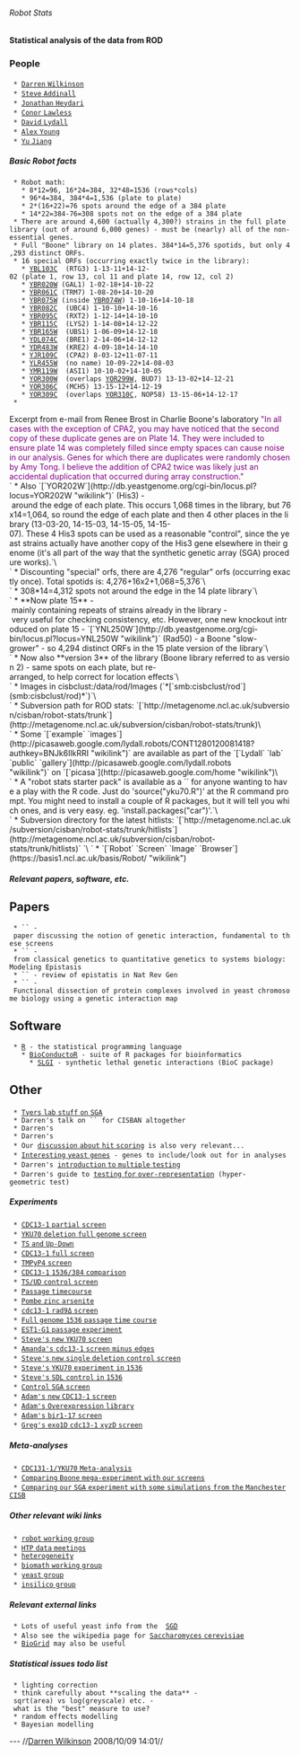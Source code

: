 ###### Robot Stats

#### Statistical analysis of the data from ROD

### People

` * `[`Darren` `Wilkinson`](people:darren "wikilink")\
` * `[`Steve` `Addinall`](people:steve "wikilink")\
` * `[`Jonathan` `Heydari`](people:jonathan "wikilink")\
` * `[`Conor` `Lawless`](people:conor "wikilink")\
` * `[`David` `Lydall`](people:david "wikilink")\
` * `[`Alex` `Young`](people:alexyoung "wikilink")\
` * `[`Yu` `Jiang`](people:yujiang "wikilink")

##### Basic Robot facts

` * Robot math:`\
`   * 8*12=96, 16*24=384, 32*48=1536 (rows*cols)`\
`   * 96*4=384, 384*4=1,536 (plate to plate)`\
`   * 2*(16+22)=76 spots around the edge of a 384 plate`\
`   * 14*22=384-76=308 spots not on the edge of a 384 plate`\
` * There are around 4,600 (actually 4,300?) strains in the full plate library (out of around 6,000 genes) - must be (nearly) all of the non-essential genes.`\
` * Full "Boone" library on 14 plates. 384*14=5,376 spotids, but only 4,293 distinct ORFs.`\
` * 16 special ORFs (occurring exactly twice in the library):`\
`   * `[`YBL103C`](http://db.yeastgenome.org/cgi-bin/locus.pl?locus=YBL103C "wikilink")`  (RTG3) 1-13-11+14-12-02 (plate 1, row 13, col 11 and plate 14, row 12, col 2)`\
`   * `[`YBR020W`](http://db.yeastgenome.org/cgi-bin/locus.pl?locus=YBR020W "wikilink")` (GAL1) 1-02-18+14-10-22`\
`   * `[`YBR061C`](http://db.yeastgenome.org/cgi-bin/locus.pl?locus=YBR061C "wikilink")` (TRM7) 1-08-20+14-10-20`\
`   * `[`YBR075W`](http://db.yeastgenome.org/cgi-bin/locus.pl?locus=YBR075W "wikilink")` (inside `[`YBR074W`](http://db.yeastgenome.org/cgi-bin/locus.pl?locus=YBR074W "wikilink")`) 1-10-16+14-10-18`\
`   * `[`YBR082C`](http://db.yeastgenome.org/cgi-bin/locus.pl?locus=YBR082C "wikilink")`  (UBC4) 1-10-10+14-10-16`\
`   * `[`YBR095C`](http://db.yeastgenome.org/cgi-bin/locus.pl?locus=YBR095C "wikilink")`  (RXT2) 1-12-14+14-10-10`\
`   * `[`YBR115C`](http://db.yeastgenome.org/cgi-bin/locus.pl?locus=YBR115C "wikilink")`  (LYS2) 1-14-08+14-12-22`\
`   * `[`YBR165W`](http://db.yeastgenome.org/cgi-bin/locus.pl?locus=YBR165W "wikilink")`  (UBS1) 1-06-09+14-12-18`\
`   * `[`YDL074C`](http://db.yeastgenome.org/cgi-bin/locus.pl?locus=YDL074C "wikilink")`  (BRE1) 2-14-06+14-12-12`\
`   * `[`YDR483W`](http://db.yeastgenome.org/cgi-bin/locus.pl?locus=YDR483W "wikilink")`  (KRE2) 4-09-18+14-14-10`\
`   * `[`YJR109C`](http://db.yeastgenome.org/cgi-bin/locus.pl?locus=YJR109C "wikilink")`  (CPA2) 8-03-12+11-07-11`\
`   * `[`YLR455W`](http://db.yeastgenome.org/cgi-bin/locus.pl?locus=YLR455W "wikilink")`  (no name) 10-09-22+14-08-03`\
`   * `[`YMR119W`](http://db.yeastgenome.org/cgi-bin/locus.pl?locus=YMR119W "wikilink")`  (ASI1) 10-10-02+14-10-05`\
`   * `[`YOR300W`](http://db.yeastgenome.org/cgi-bin/locus.pl?locus=YOR300W "wikilink")`  (overlaps `[`YOR299W`](http://db.yeastgenome.org/cgi-bin/locus.pl?locus=YOR299W "wikilink")`, BUD7) 13-13-02+14-12-21`\
`   * `[`YOR306C`](http://db.yeastgenome.org/cgi-bin/locus.pl?locus=YOR306C "wikilink")`  (MCH5) 13-15-12+14-12-19`\
`   * `[`YOR309C`](http://db.yeastgenome.org/cgi-bin/locus.pl?locus=YOR309C "wikilink")`  (overlaps `[`YOR310C`](http://db.yeastgenome.org/cgi-bin/locus.pl?locus=YOR310C "wikilink")`, NOP58) 13-15-06+14-12-17`\
` * `

<html>
Excerpt from e-mail from Renee Brost in Charlie Boone's laboratory
<font color=purple>"In all cases with the exception of CPA2, you may
have noticed that the second copy of these duplicate genes are on Plate
14. They were included to ensure plate 14 was completely filled since
empty spaces can cause noise in our analysis. Genes for which there are
duplicates were randomly chosen by Amy Tong. I believe the addition of
CPA2 twice was likely just an accidental duplication that occurred
during array construction."</font>

</html>
` * Also `[`YOR202W`](http://db.yeastgenome.org/cgi-bin/locus.pl?locus=YOR202W "wikilink")` (His3) - around the edge of each plate. This occurs 1,068 times in the library, but 76x14=1,064, so round the edge of each plate and then 4 other places in the library (13-03-20, 14-15-03, 14-15-05, 14-15-07). These 4 His3 spots can be used as a reasonable "control", since the yeast strains actually have another copy of the His3 gene elsewhere in their genome (it's all part of the way that the synthetic genetic array (SGA) procedure works).`\
` * Discounting "special" orfs, there are 4,276 "regular" orfs (occurring exactly once). Total spotids is: 4,276+16x2+1,068=5,376`\
` * 308*14=4,312 spots not around the edge in the 14 plate library`\
` * **Now plate 15** - mainly containing repeats of strains already in the library - very useful for checking consistency, etc. However, one new knockout introduced on plate 15 - `[`YNL250W`](http://db.yeastgenome.org/cgi-bin/locus.pl?locus=YNL250W "wikilink")` (Rad50) - a Boone "slow-grower" - so 4,294 distinct ORFs in the 15 plate version of the library`\
` * Now also **version 3** of the library (Boone library referred to as version 2) - same spots on each plate, but re-arranged, to help correct for location effects`\
` * Images in cisbclust:/data/rod/Images (`*[`smb:cisbclust/rod`](smb:cisbclust/rod)*`)`\
` * Subversion path for ROD stats: `[`http://metagenome.ncl.ac.uk/subversion/cisban/robot-stats/trunk`](http://metagenome.ncl.ac.uk/subversion/cisban/robot-stats/trunk)\
` * Some `[`example`
`images`](http://picasaweb.google.com/lydall.robots/CONT1280120081418?authkey=BNJk6IlkRRI "wikilink")` are available as part of the `[`Lydall`
`lab` `public`
`gallery`](http://picasaweb.google.com/lydall.robots "wikilink")` on `[`picasa`](http://picasaweb.google.com/home "wikilink")\
` * A "robot stats starter pack" is available as a `` for anyone wanting to have a play with the R code. Just do 'source("yku70.R")' at the R command prompt. You might need to install a couple of R packages, but it will tell you which ones, and is very easy. eg. 'install.packages("car")'.`\
` * Subversion directory for the latest hitlists: `[`http://metagenome.ncl.ac.uk/subversion/cisban/robot-stats/trunk/hitlists`](http://metagenome.ncl.ac.uk/subversion/cisban/robot-stats/trunk/hitlists)` `\
` * `[`Robot` `Screen` `Image`
`Browser`](https://basis1.ncl.ac.uk/basis/Robot/ "wikilink")

##### Relevant papers, software, etc.

Papers
------

` * `` - paper discussing the notion of genetic interaction, fundamental to these screens`\
` * `` - from classical genetics to quantitative genetics to systems biology: Modeling Epistasis`\
` * `` - review of epistatis in Nat Rev Gen`\
` * `` - Functional dissection of protein complexes involved in yeast chromosome biology using a genetic interaction map`

Software
--------

` * `[`R`](http://www.r-project.org/ "wikilink")` - the statistical programming language`\
`   * `[`BioConductoR`](http://www.bioconductor.org/ "wikilink")` - suite of R packages for bioinformatics`\
`     * `[`SLGI`](http://bioconductor.org/packages/2.2/bioc/html/SLGI.html "wikilink")` - synthetic lethal genetic interactions (BioC package)`

Other
-----

` * `[`Tyers` `lab` `stuff` `on`
`SGA`](http://tyerslab.bio.ed.ac.uk/wikiworld/sga/index.php/Synthetic_Genetic_Analysis "wikilink")\
` * Darren's talk on `` for CISBAN altogether`\
` * Darren's `\
` * Darren's `\
` * Our `[`discussion` `about` `hit`
`scoring`](robot:discussion_about_hit_scoring "wikilink")` is also very relevant...`\
` * `[`Interesting` `yeast`
`genes`](robot:interesting "wikilink")` - genes to include/look out for in analyses`\
` * Darren's `[`introduction` `to` `multiple`
`testing`](multipletesting "wikilink")\
` * Darren's guide to `[`testing` `for`
`over-representation`](overrep "wikilink")` (hyper-geometric test)`

##### Experiments

` * `[`CDC13-1` `partial` `screen`](robot:cdc13-1_Steve "wikilink")\
` * `[`YKU70` `deletion` `full` `genome`
`screen`](robot:yku70 "wikilink")\
` * `[`TS` `and`
`Up-Down`](robot:temperature_sensitive_and_up-down_controls "wikilink")\
` * `[`CDC13-1` `full` `screen`](robot:cdc13-1_Kaye "wikilink")\
` * `[`TMPyP4` `screen`](robot:tmpyp4 "wikilink")\
` * `[`CDC13-1` `1536/384` `comparison`](robot:cdc13-1-1536 "wikilink")\
` * `[`TS/UD` `control` `screen`](robot:control "wikilink")\
` * `[`Passage` `timecourse`](robot:passage "wikilink")\
` * `[`Pombe` `zinc` `arsenite`](robot:pombe "wikilink")\
` * `[`cdc13-1` `rad9Δ` `screen`](robot:rad9 "wikilink")\
` * `[`Full` `genome` `1536` `passage` `time`
`course`](robot:passage-full "wikilink")\
` * `[`EST1-G1` `passage`
`experiment`](robot:passage-est1-g1 "wikilink")\
` * `[`Steve's` `new` `YKU70` `screen`](robot:yku70-steve "wikilink")\
` * `[`Amanda's` `cdc13-1` `screen` `minus`
`edges`](robot:amanda "wikilink")\
` * `[`Steve's` `new` `single` `deletion` `control`
`screen`](robot:sdl "wikilink")\
` * `[`Steve's` `YKU70` `experiment` `in`
`1536`](robot:yku1536 "wikilink")\
` * `[`Steve's` `SDL` `control` `in` `1536`](robot:sdl1536 "wikilink")\
` * `[`Control` `SGA` `screen`](robot:csga "wikilink")\
` * `[`Adam's` `new` `CDC13-1` `screen`](robot:cdc131-new "wikilink")\
` * `[`Adam's` `Overexpression` `library`](yeast2:OELib "wikilink")\
` * `[`Adam's` `bir1-17` `screen`](yeast2:bir1-17 "wikilink")\
` * `[`Greg's` `exo1D` `cdc13-1` `xyzD`
`screen`](yeast2:exo1cdc13 "wikilink")

##### Meta-analyses

` * `[`CDC131-1/YKU70` `Meta-analysis`](robot:meta-cdc-ku "wikilink")\
` * `[`Comparing` `Boone` `mega-experiment` `with` `our`
`screens`](robot:Boone-Lydall "wikilink")\
` * `[`Comparing` `our` `SGA` `experiment` `with` `some` `simulations`
`from` `the` `Manchester`
`CISB`](yeast2:ManchesterValidation "wikilink")

##### Other relevant wiki links

` * `[`robot` `working` `group`](robot:robot "wikilink")\
` * `[`HTP` `data` `meetings`](robot:high_throughput_data "wikilink")\
` * `[`heterogeneity`](hetero:hetero "wikilink")\
` * `[`biomath` `working` `group`](biomath "wikilink")\
` * `[`yeast` `group`](yeast:yeasthome "wikilink")\
` * `[`insilico` `group`](insilico:insilicohome "wikilink")

##### Relevant external links

` * Lots of useful yeast info from the  `[`SGD`](http://www.yeastgenome.org/ "wikilink")\
` * Also see the wikipedia page for `[`Saccharomyces`
`cerevisiae`](http://en.wikipedia.org/wiki/Saccharomyces_cerevisiae "wikilink")\
` * `[`BioGrid`](http://www.thebiogrid.org/ "wikilink")` may also be useful`

##### Statistical issues todo list

` * lighting correction`\
` * think carefully about **scaling the data** - sqrt(area) vs log(greyscale) etc. - what is the "best" measure to use?`\
` * random effects modelling`\
` * Bayesian modelling`

--- //[Darren Wilkinson](people:darren "wikilink") 2008/10/09 14:01//

